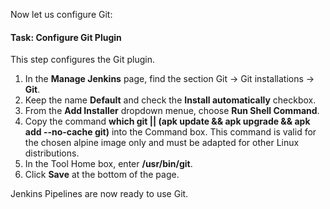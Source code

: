 Now let us configure Git:

#### Task: Configure Git Plugin

This step configures the Git plugin.

1. In the **Manage Jenkins** page, find the section Git -> Git installations -> **Git**.
2. Keep the name **Default** and check the **Install automatically** checkbox.
3. From the **Add Installer** dropdown menue, choose **Run Shell Command**.
4. Copy the command **which git || (apk update && apk upgrade &&  apk add --no-cache git)** into the Command box. This command is valid for the chosen alpine image only and must be adapted for other Linux distributions.
5. In the Tool Home box, enter **/usr/bin/git**.
6. Click **Save**  at the bottom of the page.

Jenkins Pipelines are now ready to use Git.
